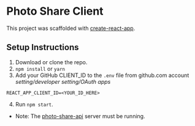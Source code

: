 Photo Share Client
==========

This project was scaffolded with [create-react-app](https://github.com/facebook/create-react-app).

Setup Instructions
------
1. Download or clone the repo.
2. `npm install` or `yarn`
3. Add your GitHub CLIENT_ID to the `.env` file from github.com account *setting/developer setting/OAuth apps*

```
REACT_APP_CLIENT_ID=<YOUR_ID_HERE>
```
4. Run `npm start`.

* Note: The [photo-share-api](https://github.com/MoonHighway/learning-graphql/tree/master/chapter-06/photo-share-api) server must be running.